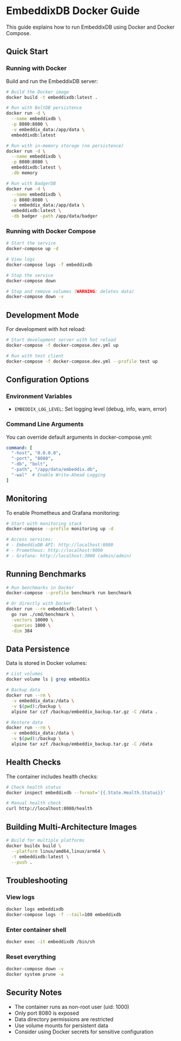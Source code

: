 # EmbeddixDB Docker Guide

This guide explains how to run EmbeddixDB using Docker and Docker Compose.

## Quick Start

### Running with Docker

Build and run the EmbeddixDB server:

```bash
# Build the Docker image
docker build -t embeddixdb:latest .

# Run with BoltDB persistence
docker run -d \
  --name embeddixdb \
  -p 8080:8080 \
  -v embeddix_data:/app/data \
  embeddixdb:latest

# Run with in-memory storage (no persistence)
docker run -d \
  --name embeddixdb \
  -p 8080:8080 \
  embeddixdb:latest \
  -db memory

# Run with BadgerDB
docker run -d \
  --name embeddixdb \
  -p 8080:8080 \
  -v embeddix_data:/app/data \
  embeddixdb:latest \
  -db badger -path /app/data/badger
```

### Running with Docker Compose

```bash
# Start the service
docker-compose up -d

# View logs
docker-compose logs -f embeddixdb

# Stop the service
docker-compose down

# Stop and remove volumes (WARNING: deletes data)
docker-compose down -v
```

## Development Mode

For development with hot reload:

```bash
# Start development server with hot reload
docker-compose -f docker-compose.dev.yml up

# Run with test client
docker-compose -f docker-compose.dev.yml --profile test up
```

## Configuration Options

### Environment Variables

- `EMBEDDIX_LOG_LEVEL`: Set logging level (debug, info, warn, error)

### Command Line Arguments

You can override default arguments in docker-compose.yml:

```yaml
command: [
  "-host", "0.0.0.0",
  "-port", "8080",
  "-db", "bolt",
  "-path", "/app/data/embeddix.db",
  "-wal"  # Enable Write-Ahead Logging
]
```

## Monitoring

To enable Prometheus and Grafana monitoring:

```bash
# Start with monitoring stack
docker-compose --profile monitoring up -d

# Access services:
# - EmbeddixDB API: http://localhost:8080
# - Prometheus: http://localhost:9090
# - Grafana: http://localhost:3000 (admin/admin)
```

## Running Benchmarks

```bash
# Run benchmarks in Docker
docker-compose --profile benchmark run benchmark

# Or directly with Docker
docker run --rm embeddixdb:latest \
  go run ./cmd/benchmark \
  -vectors 10000 \
  -queries 1000 \
  -dim 384
```

## Data Persistence

Data is stored in Docker volumes:

```bash
# List volumes
docker volume ls | grep embeddix

# Backup data
docker run --rm \
  -v embeddix_data:/data \
  -v $(pwd):/backup \
  alpine tar czf /backup/embeddix_backup.tar.gz -C /data .

# Restore data
docker run --rm \
  -v embeddix_data:/data \
  -v $(pwd):/backup \
  alpine tar xzf /backup/embeddix_backup.tar.gz -C /data
```

## Health Checks

The container includes health checks:

```bash
# Check health status
docker inspect embeddixdb --format='{{.State.Health.Status}}'

# Manual health check
curl http://localhost:8080/health
```

## Building Multi-Architecture Images

```bash
# Build for multiple platforms
docker buildx build \
  --platform linux/amd64,linux/arm64 \
  -t embeddixdb:latest \
  --push .
```

## Troubleshooting

### View logs
```bash
docker logs embeddixdb
docker-compose logs -f --tail=100 embeddixdb
```

### Enter container shell
```bash
docker exec -it embeddixdb /bin/sh
```

### Reset everything
```bash
docker-compose down -v
docker system prune -a
```

## Security Notes

- The container runs as non-root user (uid: 1000)
- Only port 8080 is exposed
- Data directory permissions are restricted
- Use volume mounts for persistent data
- Consider using Docker secrets for sensitive configuration